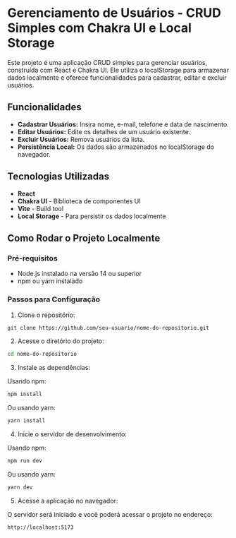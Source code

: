 # Gerenciamento de Usuários - CRUD Simples com Chakra UI e Local Storage

Este projeto é uma aplicação CRUD simples para gerenciar usuários, construída com React e Chakra UI. Ele utiliza o localStorage para armazenar dados localmente e oferece funcionalidades para cadastrar, editar e excluir usuários.

## Funcionalidades

- **Cadastrar Usuários:** Insira nome, e-mail, telefone e data de nascimento.
- **Editar Usuários:** Edite os detalhes de um usuário existente.
- **Excluir Usuários:** Remova usuários da lista.
- **Persistência Local:** Os dados são armazenados no localStorage do navegador.

## Tecnologias Utilizadas

- **React**
- **Chakra UI** - Biblioteca de componentes UI
- **Vite** - Build tool
- **Local Storage** - Para persistir os dados localmente
  
## Como Rodar o Projeto Localmente

### Pré-requisitos
- Node.js instalado na versão 14 ou superior
- npm ou yarn instalado
  
### Passos para Configuração

1. Clone o repositório:
````bash
git clone https://github.com/seu-usuario/nome-do-repositorio.git
````

2. Acesse o diretório do projeto:
````bash
cd nome-do-repositorio
````

3. Instale as dependências:
   
Usando npm:
````bash
npm install
````
Ou usando yarn:
````bash
yarn install
````

4. Inicie o servidor de desenvolvimento:
   
Usando npm:
````bash
npm run dev
````
Ou usando yarn:
````bash
yarn dev
````

5. Acesse a aplicação no navegador:
   
O servidor será iniciado e você poderá acessar o projeto no endereço:
````bash
http://localhost:5173
````

